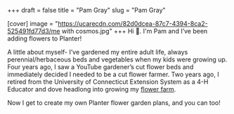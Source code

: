 +++
draft = false
title = "Pam Gray"
slug = "Pam Gray"

[cover]
image = "https://ucarecdn.com/82d0dcea-87c7-4394-8ca2-525491fd77d3/me with cosmos.jpg"
+++
Hi 👋. I'm Pam and I’ve been adding flowers to Planter!

A little about myself- I’ve gardened my entire adult life, always perennial/herbaceous beds and vegetables when my kids were growing up. Four years ago, I saw a YouTube gardener’s cut flower beds and immediately decided I needed to be a cut flower farmer. Two years ago, I retired from the University of Connecticut Extension System as a 4-H Educator and dove headlong into growing my [flower farm](https://winterbeegarden.com/).

Now I get to create my own Planter flower garden plans, and you can too!
